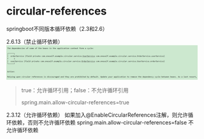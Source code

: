 # circular-references
springboot不同版本循环依赖（2.3和2.6）

2.6.13（禁止循环依赖）
![img.png](img.png)

>true：允许循环引用；false：不允许循环引用
> 
> spring.main.allow-circular-references=true

2.3.12（允许循环依赖）
如果加入@EnableCircularReferences注解，则允许循环依赖，否则不允许循环依赖
spring.main.allow-circular-references=false 不允许循环依赖